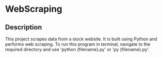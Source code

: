 # WebScraping

## Description
This project scrapes data from a stock website. It is built using Python and performs web scraping.
To run this program in terminal, navigate to the required directory and use 'python {filename}.py' or 'py {filename}.py'.
